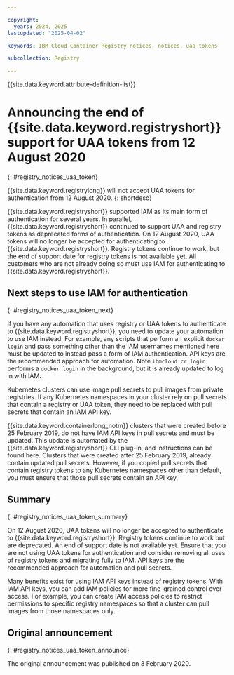 ```yaml
---

copyright:
  years: 2024, 2025
lastupdated: "2025-04-02"

keywords: IBM Cloud Container Registry notices, notices, uaa tokens

subcollection: Registry

---
```


{{site.data.keyword.attribute-definition-list}}

# Announcing the end of {{site.data.keyword.registryshort}} support for UAA tokens from 12 August 2020
{: #registry_notices_uaa_token}

{{site.data.keyword.registrylong}} will not accept UAA tokens for authentication from 12 August 2020.
{: shortdesc}

{{site.data.keyword.registryshort}} supported IAM as its main form of authentication for several years. In parallel, {{site.data.keyword.registryshort}} continued to support UAA and registry tokens as deprecated forms of authentication. On 12 August 2020, UAA tokens will no longer be accepted for authenticating to {{site.data.keyword.registryshort}}. Registry tokens continue to work, but the end of support date for registry tokens is not available yet. All customers who are not already doing so must use IAM for authenticating to {{site.data.keyword.registryshort}}.

## Next steps to use IAM for authentication
{: #registry_notices_uaa_token_next}

If you have any automation that uses registry or UAA tokens to authenticate to {{site.data.keyword.registryshort}}, you need to update your automation to use IAM instead. For example, any scripts that perform an explicit `docker login` and pass something other than the IAM usernames mentioned here must be updated to instead pass a form of IAM authentication. API keys are the recommended approach for automation. Note `ibmcloud cr login` performs a `docker login` in the background, but it is already updated to log in with IAM.

Kubernetes clusters can use image pull secrets to pull images from private registries. If any Kubernetes namespaces in your cluster rely on pull secrets that contain a registry or UAA token, they need to be replaced with pull secrets that contain an IAM API key.

{{site.data.keyword.containerlong_notm}} clusters that were created before 25 February 2019, do not have IAM API keys in pull secrets and must be updated. This update is automated by the {{site.data.keyword.registryshort}} CLI plug-in, and instructions can be found here. Clusters that were created after 25 February 2019, already contain updated pull secrets. However, if you copied pull secrets that contain registry tokens to any Kubernetes namespaces other than default, you must ensure that those pull secrets contain an API key.

## Summary
{: #registry_notices_uaa_token_summary}

On 12 August 2020, UAA tokens will no longer be accepted to authenticate to {{site.data.keyword.registryshort}}. Registry tokens continue to work but are deprecated. An end of support date is not available yet. Ensure that you are not using UAA tokens for authentication and consider removing all uses of registry tokens and migrating fully to IAM. API keys are the recommended approach for automation and pull secrets.

Many benefits exist for using IAM API keys instead of registry tokens. With IAM API keys, you can add IAM policies for more fine-grained control over access. For example, you can create IAM access policies to restrict permissions to specific registry namespaces so that a cluster can pull images from those namespaces only.

## Original announcement
{: #registry_notices_uaa_token_announce}

The original announcement was published on 3 February 2020.
